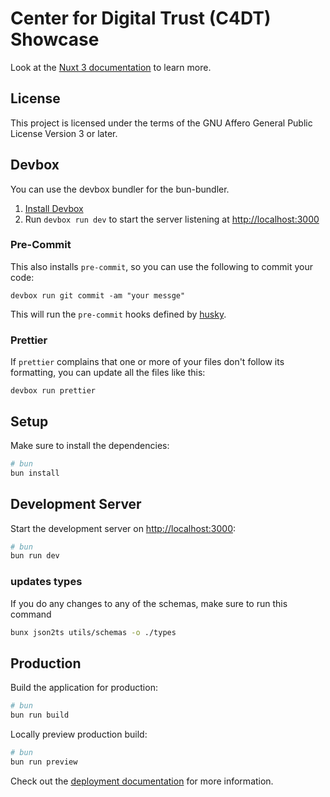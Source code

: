 # Center for Digital Trust (C4DT) Showcase

Look at the [Nuxt 3 documentation](https://nuxt.com/docs/getting-started/introduction) to learn more.

## License

This project is licensed under the terms of the GNU Affero General Public License Version 3 or later.

## Devbox

You can use the devbox bundler for the bun-bundler.

1. [Install Devbox](https://www.jetify.com/docs/devbox/installing_devbox/)
2. Run `devbox run dev` to start the server listening at <http://localhost:3000>

### Pre-Commit

This also installs `pre-commit`, so you can use the following to commit your code:

`devbox run git commit -am "your messge"`

This will run the `pre-commit` hooks defined by [husky](https://github.com/typicode/husky).

### Prettier

If `prettier` complains that one or more of your files don't follow its formatting, you
can update all the files like this:

`devbox run prettier`

## Setup

Make sure to install the dependencies:

```bash
# bun
bun install
```

## Development Server

Start the development server on <http://localhost:3000>:

```bash
# bun
bun run dev
```

### updates types

If you do any changes to any of the schemas, make sure to run this command

```bash
bunx json2ts utils/schemas -o ./types
```

## Production

Build the application for production:

```bash
# bun
bun run build
```

Locally preview production build:

```bash
# bun
bun run preview
```

Check out the [deployment documentation](https://nuxt.com/docs/getting-started/deployment) for more information.
